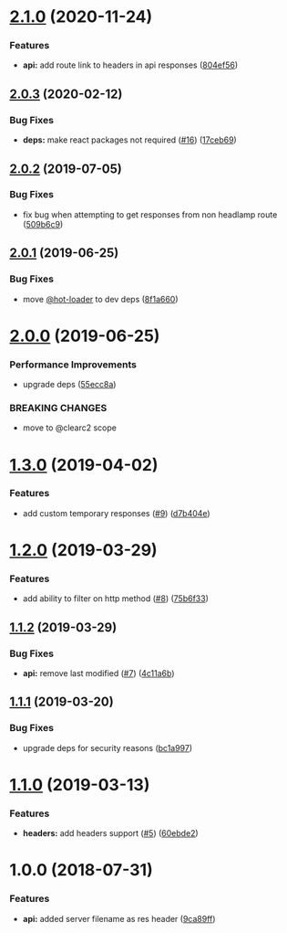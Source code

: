 # [2.1.0](https://github.com/ClearC2/headlamp/compare/v2.0.3...v2.1.0) (2020-11-24)


### Features

* **api:** add route link to headers in api responses ([804ef56](https://github.com/ClearC2/headlamp/commit/804ef564be9e292262a82ce273ca282825f846dd))

## [2.0.3](https://github.com/ClearC2/headlamp/compare/v2.0.2...v2.0.3) (2020-02-12)


### Bug Fixes

* **deps:** make react packages not required ([#16](https://github.com/ClearC2/headlamp/issues/16)) ([17ceb69](https://github.com/ClearC2/headlamp/commit/17ceb69d78235ac4a771df590fc1576853dce9e1))

## [2.0.2](https://github.com/ClearC2/headlamp/compare/v2.0.1...v2.0.2) (2019-07-05)


### Bug Fixes

* fix bug when attempting to get responses from non headlamp route ([509b6c9](https://github.com/ClearC2/headlamp/commit/509b6c9))

## [2.0.1](https://github.com/ClearC2/headlamp/compare/v2.0.0...v2.0.1) (2019-06-25)


### Bug Fixes

* move [@hot-loader](https://github.com/hot-loader) to dev deps ([8f1a660](https://github.com/ClearC2/headlamp/commit/8f1a660))

# [2.0.0](https://github.com/ClearC2/headlamp/compare/v1.3.0...v2.0.0) (2019-06-25)


### Performance Improvements

* upgrade deps ([55ecc8a](https://github.com/ClearC2/headlamp/commit/55ecc8a))


### BREAKING CHANGES

* move to @clearc2 scope

# [1.3.0](https://github.com/ClearC2/headlamp/compare/v1.2.0...v1.3.0) (2019-04-02)


### Features

* add custom temporary responses ([#9](https://github.com/ClearC2/headlamp/issues/9)) ([d7b404e](https://github.com/ClearC2/headlamp/commit/d7b404e))

# [1.2.0](https://github.com/ClearC2/headlamp/compare/v1.1.2...v1.2.0) (2019-03-29)


### Features

* add ability to filter on http method ([#8](https://github.com/ClearC2/headlamp/issues/8)) ([75b6f33](https://github.com/ClearC2/headlamp/commit/75b6f33))

## [1.1.2](https://github.com/ClearC2/headlamp/compare/v1.1.1...v1.1.2) (2019-03-29)


### Bug Fixes

* **api:** remove last modified ([#7](https://github.com/ClearC2/headlamp/issues/7)) ([4c11a6b](https://github.com/ClearC2/headlamp/commit/4c11a6b))

## [1.1.1](https://github.com/ClearC2/headlamp/compare/v1.1.0...v1.1.1) (2019-03-20)


### Bug Fixes

* upgrade deps for security reasons ([bc1a997](https://github.com/ClearC2/headlamp/commit/bc1a997))

# [1.1.0](https://github.com/ClearC2/headlamp/compare/v1.0.0...v1.1.0) (2019-03-13)


### Features

* **headers:** add headers support ([#5](https://github.com/ClearC2/headlamp/issues/5)) ([60ebde2](https://github.com/ClearC2/headlamp/commit/60ebde2))

# 1.0.0 (2018-07-31)


### Features

* **api:** added server filename as res header ([9ca89ff](https://github.com/ClearC2/headlamp/commit/9ca89ff))
